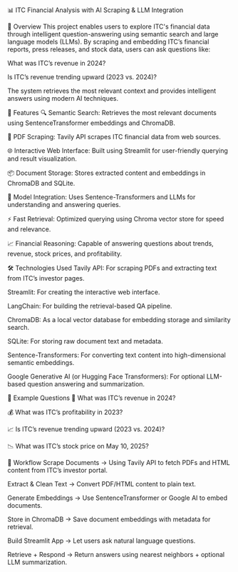 📊 ITC Financial Analysis with AI Scraping & LLM Integration


🧠 Overview
This project enables users to explore ITC's financial data through intelligent question-answering using semantic search and large language models (LLMs). By scraping and embedding ITC’s financial reports, press releases, and stock data, users can ask questions like:

What was ITC’s revenue in 2024?

Is ITC’s revenue trending upward (2023 vs. 2024)?

The system retrieves the most relevant context and provides intelligent answers using modern AI techniques.




🚀 Features
🔍 Semantic Search: Retrieves the most relevant documents using SentenceTransformer embeddings and ChromaDB.

📑 PDF Scraping: Tavily API scrapes ITC financial data from web sources.

🌐 Interactive Web Interface: Built using Streamlit for user-friendly querying and result visualization.

📦 Document Storage: Stores extracted content and embeddings in ChromaDB and SQLite.

🧠 Model Integration: Uses Sentence-Transformers and LLMs for understanding and answering queries.

⚡ Fast Retrieval: Optimized querying using Chroma vector store for speed and relevance.

📈 Financial Reasoning: Capable of answering questions about trends, revenue, stock prices, and profitability.






🛠️ Technologies Used
Tavily API: For scraping PDFs and extracting text from ITC’s investor pages.

Streamlit: For creating the interactive web interface.

LangChain: For building the retrieval-based QA pipeline.

ChromaDB: As a local vector database for embedding storage and similarity search.

SQLite: For storing raw document text and metadata.

Sentence-Transformers: For converting text content into high-dimensional semantic embeddings.

Google Generative AI (or Hugging Face Transformers): For optional LLM-based question answering and summarization.





🧪 Example Questions
🧾 What was ITC’s revenue in 2024?

💰 What was ITC’s profitability in 2023?

📈 Is ITC’s revenue trending upward (2023 vs. 2024)?

📉 What was ITC’s stock price on May 10, 2025?




🔄 Workflow
Scrape Documents → Using Tavily API to fetch PDFs and HTML content from ITC’s investor portal.

Extract & Clean Text → Convert PDF/HTML content to plain text.

Generate Embeddings → Use SentenceTransformer or Google AI to embed documents.

Store in ChromaDB → Save document embeddings with metadata for retrieval.

Build Streamlit App → Let users ask natural language questions.

Retrieve + Respond → Return answers using nearest neighbors + optional LLM summarization.
